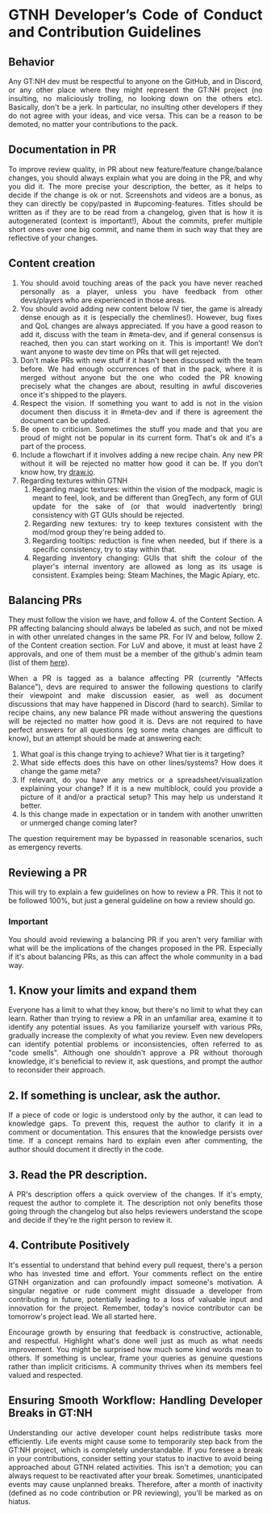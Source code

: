 <div align="justify">

# GTNH Developer’s Code of Conduct and Contribution Guidelines

## Behavior
Any GT:NH dev must be respectful to anyone on the GitHub, and in Discord, or any other place where they might represent the GT:NH project (no insulting, no maliciously trolling, no looking down on the others etc). Basically, don't be a jerk. In particular, no insulting other developers if they do not agree with your ideas, and vice versa. This can be a reason to be demoted, no matter your contributions to the pack.

## Documentation in PR
To improve review quality, in PR about new feature/feature change/balance changes, you should always explain what you are doing in the PR, and why you did it. The more precise your description, the better, as it helps to decide if the change is ok or not. Screenshots and videos are a bonus, as they can directly be copy/pasted in #upcoming-features. Titles should be written as if they are to be read from a changelog, given that is how it is autogenerated (context is important!), About the commits, prefer multiple short ones over one big commit, and name them in such way that they are reflective of your changes.

## Content creation
1) You should avoid touching areas of the pack you have never reached personally as a player, unless you have feedback from other devs/players who are experienced in those areas.
2) You should avoid adding new content below IV tier, the game is already dense enough as it is (especially the chemlines!). However, bug fixes and QoL changes are always appreciated. If you have a good reason to add it, discuss with the team in #meta-dev, and if general consensus is reached, then you can start working on it. This is important! We don’t want anyone to waste dev time on PRs that will get rejected.
3) Don't make PRs with new stuff if it hasn't been discussed with the team before. We had enough occurrences of that in the pack, where it is merged without anyone but the one who coded the PR knowing precisely what the changes are about, resulting in awful discoveries once it's shipped to the players.
4) Respect the vision. If something you want to add is not in the vision document then discuss it in #meta-dev and if there is agreement the document can be updated.
5) Be open to criticism. Sometimes the stuff you made and that you are proud of might not be popular in its current form. That's ok and it's a part of the process.
6) Include a flowchart if it involves adding a new recipe chain. Any new PR without it will be rejected no matter how good it can be. If you don’t know how, try [draw.io](https://draw.io).
7) Regarding textures within GTNH
   1) Regarding magic textures: within the vision of the modpack, magic is meant to feel, look, and be different than GregTech, any form of GUI update for the sake of (or that would inadvertently bring) consistency with GT GUIs should be rejected.
   2) Regarding new textures: try to keep textures consistent with the mod/mod group they're being added to.
   3) Regarding tooltips: reduction is fine when needed, but if there is a specific consistency, try to stay within that.
   4) Regarding inventory changing: GUIs that shift the colour of the player's internal inventory are allowed as long as its usage is consistent. Examples being: Steam Machines, the Magic Apiary, etc.

## Balancing PRs
They must follow the vision we have, and follow 4. of the Content Section. A PR affecting balancing should always be labeled as such, and not be mixed in with other unrelated changes in the same PR. For IV and below, follow 2. of the Content creation section. For LuV and above, it must at least have 2 approvals, and one of them must be a member of the github's admin team (list of them [here](https://github.com/orgs/GTNewHorizons/teams/admin)).

When a PR is tagged as a balance affecting PR (currently "Affects Balance"), devs are required to answer the following questions to clarify their viewpoint and make discussion easier, as well as document discussions that may have happened in Discord (hard to search). Similar to recipe chains, any new balance PR made without answering the questions will be rejected no matter how good it is. Devs are not required to have perfect answers for all questions (eg some meta changes are difficult to know), but an attempt should be made at answering each:
1. What goal is this change trying to achieve? What tier is it targeting?
2. What side effects does this have on other lines/systems? How does it change the game meta?
3. If relevant, do you have any metrics or a spreadsheet/visualization explaining your change? If it is a new multiblock, could you provide a picture of it and/or a practical setup? This may help us understand it better.
4. Is this change made in expectation or in tandem with another unwritten or unmerged change coming later?

The question requirement may be bypassed in reasonable scenarios, such as emergency reverts.

## Reviewing a PR
This will try to explain a few guidelines on how to review a PR. This it not to be followed 100%, but just a general guideline on how a review should go.

### Important
You should avoid reviewing a balancing PR if you aren't very familiar with what will be the implications of the changes proposed in the PR. Especially if it's about balancing PRs, as this can affect the whole community in a bad way.

## 1. Know your limits and expand them
Everyone has a limit to what they know, but there's no limit to what they can learn. Rather than trying to review a PR in an unfamiliar area, examine it to identify any potential issues. As you familiarize yourself with various PRs, gradually increase the complexity of what you review. Even new developers can identify potential problems or inconsistencies, often referred to as "code smells". Although one shouldn't approve a PR without thorough knowledge, it's beneficial to review it, ask questions, and prompt the author to reconsider their approach.

## 2. If something is unclear, ask the author.
If a piece of code or logic is understood only by the author, it can lead to knowledge gaps. To prevent this, request the author to clarify it in a comment or documentation. This ensures that the knowledge persists over time. If a concept remains hard to explain even after commenting, the author should document it directly in the code.

## 3. Read the PR description.
A PR's description offers a quick overview of the changes. If it's empty, request the author to complete it. The description not only benefits those going through the changelog but also helps reviewers understand the scope and decide if they're the right person to review it.

## 4. Contribute Positively
It's essential to understand that behind every pull request, there's a person who has invested time and effort. Your comments reflect on the entire GTNH organization and can profoundly impact someone's motivation. A singular negative or rude comment might dissuade a developer from contributing in future, potentially leading to a loss of valuable input and innovation for the project. Remember, today's novice contributor can be tomorrow's project lead. We all started here.

Encourage growth by ensuring that feedback is constructive, actionable, and respectful. Highlight what's done well just as much as what needs improvement. You might be surprised how much some kind words mean to others. If something is unclear, frame your queries as genuine questions rather than implicit criticisms. A community thrives when its members feel valued and respected.

## Ensuring Smooth Workflow: Handling Developer Breaks in GT:NH
Understanding our active developer count helps redistribute tasks more efficiently. Life events might cause some to temporarily step back from the GT:NH project, which is completely understandable. If you foresee a break in your contributions, consider setting your status to inactive to avoid being approached about GTNH related activities. This isn't a demotion; you can always request to be reactivated after your break. Sometimes, unanticipated events may cause unplanned breaks. Therefore, after a month of inactivity (defined as no code contribution or PR reviewing), you'll be marked as on hiatus.
</div>
